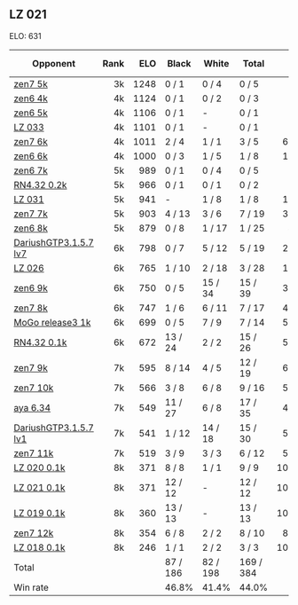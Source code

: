 ## LZ 021 ##

ELO: 631

Opponent | Rank | ELO | Black | White | Total | Win rate
---------|-----:|----:|-------|-------|-------|-------:
[zen7 5k](zen7%205k.md) | 3k | 1248 | 0 / 1 | 0 / 4 | 0 / 5 | 0.0%
[zen6 4k](zen6%204k.md) | 4k | 1124 | 0 / 1 | 0 / 2 | 0 / 3 | 0.0%
[zen6 5k](zen6%205k.md) | 4k | 1106 | 0 / 1 | - | 0 / 1 | 0.0%
[LZ 033](LZ%20033.md) | 4k | 1101 | 0 / 1 | - | 0 / 1 | 0.0%
[zen7 6k](zen7%206k.md) | 4k | 1011 | 2 / 4 | 1 / 1 | 3 / 5 | 60.0%
[zen6 6k](zen6%206k.md) | 4k | 1000 | 0 / 3 | 1 / 5 | 1 / 8 | 12.5%
[zen6 7k](zen6%207k.md) | 5k | 989 | 0 / 1 | 0 / 4 | 0 / 5 | 0.0%
[RN4.32 0.2k](RN4.32%200.2k.md) | 5k | 966 | 0 / 1 | 0 / 1 | 0 / 2 | 0.0%
[LZ 031](LZ%20031.md) | 5k | 941 | - | 1 / 8 | 1 / 8 | 12.5%
[zen7 7k](zen7%207k.md) | 5k | 903 | 4 / 13 | 3 / 6 | 7 / 19 | 36.8%
[zen6 8k](zen6%208k.md) | 5k | 879 | 0 / 8 | 1 / 17 | 1 / 25 | 4.0%
[DariushGTP3.1.5.7 lv7](DariushGTP3.1.5.7%20lv7.md) | 6k | 798 | 0 / 7 | 5 / 12 | 5 / 19 | 26.3%
[LZ 026](LZ%20026.md) | 6k | 765 | 1 / 10 | 2 / 18 | 3 / 28 | 10.7%
[zen6 9k](zen6%209k.md) | 6k | 750 | 0 / 5 | 15 / 34 | 15 / 39 | 38.5%
[zen7 8k](zen7%208k.md) | 6k | 747 | 1 / 6 | 6 / 11 | 7 / 17 | 41.2%
[MoGo release3 1k](MoGo%20release3%201k.md) | 6k | 699 | 0 / 5 | 7 / 9 | 7 / 14 | 50.0%
[RN4.32 0.1k](RN4.32%200.1k.md) | 6k | 672 | 13 / 24 | 2 / 2 | 15 / 26 | 57.7%
[zen7 9k](zen7%209k.md) | 7k | 595 | 8 / 14 | 4 / 5 | 12 / 19 | 63.2%
[zen7 10k](zen7%2010k.md) | 7k | 566 | 3 / 8 | 6 / 8 | 9 / 16 | 56.3%
[aya 6.34](aya%206.34.md) | 7k | 549 | 11 / 27 | 6 / 8 | 17 / 35 | 48.6%
[DariushGTP3.1.5.7 lv1](DariushGTP3.1.5.7%20lv1.md) | 7k | 541 | 1 / 12 | 14 / 18 | 15 / 30 | 50.0%
[zen7 11k](zen7%2011k.md) | 7k | 519 | 3 / 9 | 3 / 3 | 6 / 12 | 50.0%
[LZ 020 0.1k](LZ%20020%200.1k.md) | 8k | 371 | 8 / 8 | 1 / 1 | 9 / 9 | 100.0%
[LZ 021 0.1k](LZ%20021%200.1k.md) | 8k | 371 | 12 / 12 | - | 12 / 12 | 100.0%
[LZ 019 0.1k](LZ%20019%200.1k.md) | 8k | 360 | 13 / 13 | - | 13 / 13 | 100.0%
[zen7 12k](zen7%2012k.md) | 8k | 354 | 6 / 8 | 2 / 2 | 8 / 10 | 80.0%
[LZ 018 0.1k](LZ%20018%200.1k.md) | 8k | 246 | 1 / 1 | 2 / 2 | 3 / 3 | 100.0%
Total | | | 87 / 186 | 82 / 198 | 169 / 384 | 
Win rate| | | 46.8% | 41.4% | 44.0% | 
